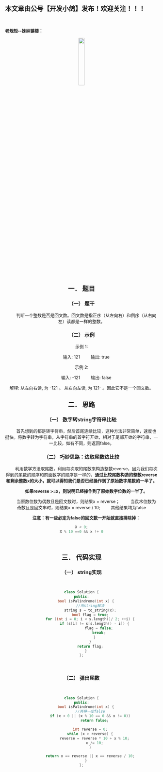 ﻿## 本文章由公号【开发小鸽】发布！欢迎关注！！！
<br>

**老规矩--妹妹镇楼：**
<center>
<img src="https://img-blog.csdnimg.cn/20200721223424816.JPG"   width="20%">


## 一．	题目
### （一）	题干
&nbsp;  &nbsp;  &nbsp;  &nbsp; 判断一个整数是否是回文数。回文数是指正序（从左向右）和倒序（从右向左）读都是一样的整数。
<br>


### （二）	示例

示例 1:

&nbsp;  &nbsp;  &nbsp;  &nbsp; 输入: 121
&nbsp;  &nbsp;  &nbsp;  &nbsp; 输出: true

示例 2:

&nbsp;  &nbsp;  &nbsp;  &nbsp; 输入: -121
&nbsp;  &nbsp;  &nbsp;  &nbsp; 输出: false

解释: 从左向右读, 为 -121 。 从右向左读, 为 121- 。因此它不是一个回文数。
<br>




## 二．	思路
### （一）	数字转string字符串比较
&nbsp;  &nbsp;  &nbsp;  &nbsp; 首先想到的都是转字符串，然后首尾连续比较，这种方法非常简单，速度也挺快。将数字转为字符串，从字符串的首字符开始，相对于尾部开始的字符串，一一比较，如有不同，则返回false。
<br>



### （二）	巧妙思路：边取尾数边比较
&nbsp;  &nbsp;  &nbsp;  &nbsp; 利用数学方法取尾数，利用每次取的尾数来构造整数reverse，因为我们每次得到的尾数的顺序和前面数字的顺序是一样的，**通过比较尾数构造的整数reverse和剩余整数x的大小，就可以得知我们是否已经操作到了原始数字尾数的一半了。**

&nbsp;  &nbsp;  &nbsp;  &nbsp; **如果reverse >=x，则说明已经操作到了原始数字位数的一半了。**

&nbsp;  &nbsp;  &nbsp;  &nbsp; 当原数位数为偶数且是回文数时，则结果x = reverse；
&nbsp;  &nbsp;  &nbsp;  &nbsp; 当袁术位数为奇数且是回文串时，则结果x = reverse / 10;
&nbsp;  &nbsp;  &nbsp;  &nbsp; 其他结果均为false

&nbsp;  &nbsp;  &nbsp;  &nbsp; **注意：有一些必定为false的回文数一开始就直接排除掉：**

```cpp
X < 0;
X % 10 ==0 && x !+ 0
```
<br>




## 三．	代码实现
### （一）	string实现
<br>



```cpp
class Solution {
public:
	bool isPalindrome(int x) {
		//用string解决
		string s = to_string(x);
		bool flag = true;
		for (int i = 0; i < s.length()/ 2; ++i) {
			if (s[i] != s[s.length() - i]) {
				flag = false;
				break;
			}
		}
		return flag;
	}
};
```
<br>



### （二）	弹出尾数
<br>



```cpp
class Solution {
public:
	bool isPalindrome(int x) {
		//两种一定false
		if (x < 0 || (x % 10 == 0 && x != 0))
			return false;

		int reverse = 0;
		while (x > reverse) {
			reverse = reverse * 10 + x % 10;
			x /= 10;
		}

		return x == reverse || x == reverse / 10;
	}
};
```

